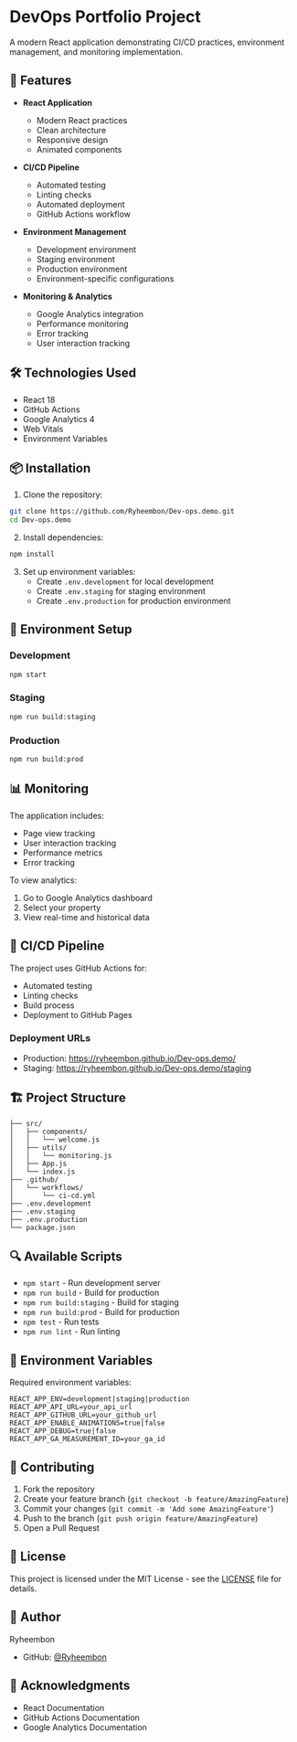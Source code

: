 # DevOps Portfolio Project

A modern React application demonstrating CI/CD practices, environment management, and monitoring implementation.

## 🚀 Features

- **React Application**
  - Modern React practices
  - Clean architecture
  - Responsive design
  - Animated components

- **CI/CD Pipeline**
  - Automated testing
  - Linting checks
  - Automated deployment
  - GitHub Actions workflow

- **Environment Management**
  - Development environment
  - Staging environment
  - Production environment
  - Environment-specific configurations

- **Monitoring & Analytics**
  - Google Analytics integration
  - Performance monitoring
  - Error tracking
  - User interaction tracking

## 🛠️ Technologies Used

- React 18
- GitHub Actions
- Google Analytics 4
- Web Vitals
- Environment Variables

## 📦 Installation

1. Clone the repository:
```bash
git clone https://github.com/Ryheembon/Dev-ops.demo.git
cd Dev-ops.demo
```

2. Install dependencies:
```bash
npm install
```

3. Set up environment variables:
   - Create `.env.development` for local development
   - Create `.env.staging` for staging environment
   - Create `.env.production` for production environment

## 🔧 Environment Setup

### Development
```bash
npm start
```

### Staging
```bash
npm run build:staging
```

### Production
```bash
npm run build:prod
```

## 📊 Monitoring

The application includes:
- Page view tracking
- User interaction tracking
- Performance metrics
- Error tracking

To view analytics:
1. Go to Google Analytics dashboard
2. Select your property
3. View real-time and historical data

## 🔄 CI/CD Pipeline

The project uses GitHub Actions for:
- Automated testing
- Linting checks
- Build process
- Deployment to GitHub Pages

### Deployment URLs
- Production: https://ryheembon.github.io/Dev-ops.demo/
- Staging: https://ryheembon.github.io/Dev-ops.demo/staging

## 🏗️ Project Structure

```
├── src/
│   ├── components/
│   │   └── welcome.js
│   ├── utils/
│   │   └── monitoring.js
│   ├── App.js
│   └── index.js
├── .github/
│   └── workflows/
│       └── ci-cd.yml
├── .env.development
├── .env.staging
├── .env.production
└── package.json
```

## 🔍 Available Scripts

- `npm start` - Run development server
- `npm run build` - Build for production
- `npm run build:staging` - Build for staging
- `npm run build:prod` - Build for production
- `npm test` - Run tests
- `npm run lint` - Run linting

## 📝 Environment Variables

Required environment variables:
```
REACT_APP_ENV=development|staging|production
REACT_APP_API_URL=your_api_url
REACT_APP_GITHUB_URL=your_github_url
REACT_APP_ENABLE_ANIMATIONS=true|false
REACT_APP_DEBUG=true|false
REACT_APP_GA_MEASUREMENT_ID=your_ga_id
```

## 🤝 Contributing

1. Fork the repository
2. Create your feature branch (`git checkout -b feature/AmazingFeature`)
3. Commit your changes (`git commit -m 'Add some AmazingFeature'`)
4. Push to the branch (`git push origin feature/AmazingFeature`)
5. Open a Pull Request

## 📄 License

This project is licensed under the MIT License - see the [LICENSE](LICENSE) file for details.

## 👤 Author

Ryheembon
- GitHub: [@Ryheembon](https://github.com/Ryheembon)

## 🙏 Acknowledgments

- React Documentation
- GitHub Actions Documentation
- Google Analytics Documentation
